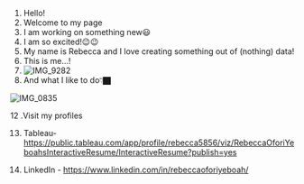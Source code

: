 1. Hello!
2. Welcome to my page
3. I am working on something new😃
4.  I am so excited!😉😉
6. My name is Rebecca and I love creating something out of (nothing) data!
8. This is me...!
9. ![IMG_9282](https://user-images.githubusercontent.com/79341728/138969481-6ef85169-9254-479e-8849-11dd39d90239.jpeg)
10. And what I like to do👇🏿


![IMG_0835](https://user-images.githubusercontent.com/79341728/138969370-d4341065-3d63-4db5-be2c-52f423b9d657.jpeg)

12 .Visit my profiles

13. Tableau- https://public.tableau.com/app/profile/rebecca5856/viz/RebeccaOforiYeboahsInteractiveResume/InteractiveResume?publish=yes

14. LinkedIn - https://www.linkedin.com/in/rebeccaoforiyeboah/
